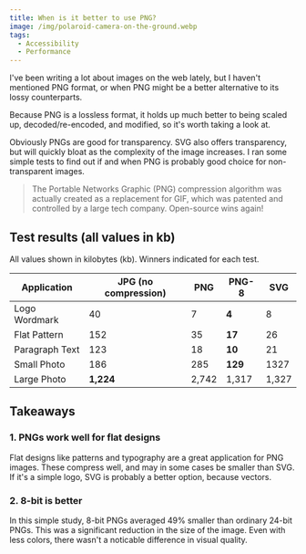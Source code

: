 ```yaml
---
title: When is it better to use PNG?
image: /img/polaroid-camera-on-the-ground.webp
tags:
  - Accessibility
  - Performance
---
```


I've been writing a lot about images on the web lately, but I haven't mentioned PNG format, or when PNG might be a better alternative to its lossy counterparts.

Because PNG is a lossless format, it holds up much better to being scaled up, decoded/re-encoded, and modified, so it's worth taking a look at.

Obviously PNGs are good for transparency. SVG also offers transparency, but will quickly bloat as the complexity of the image increases. I ran some simple tests to find out if and when PNG is probably good choice for non-transparent images.

> The Portable Networks Graphic (PNG) compression algorithm was actually created as a replacement for GIF, which was patented and controlled by a large tech company. Open-source wins again!

## Test results (all values in kb)

All values shown in kilobytes (kb). Winners indicated for each test.

| Application    | JPG (no compression) | PNG   | PNG-8   | SVG   |
| -------------- | -------------------- | ----- | ------- | ----- |
| Logo Wordmark  | 40                   | 7     | **4**   | 8     |
| Flat Pattern   | 152                  | 35    | **17**  | 26    |
| Paragraph Text | 123                  | 18    | **10**  | 21    |
| Small Photo    | 186                  | 285   | **129** | 1327  |
| Large Photo    | **1,224**            | 2,742 | 1,317   | 1,327 |

## Takeaways

### 1. PNGs work well for flat designs
Flat designs like patterns and typography are a great application for PNG images. These compress well, and may in some cases be smaller than SVG. If it's a simple logo, SVG is probably a better option, because vectors.

### 2. 8-bit is better
In this simple study, 8-bit PNGs averaged 49% smaller than ordinary 24-bit PNGs. This was a significant reduction in the size of the image. Even with less colors, there wasn't a noticable difference in visual quality.